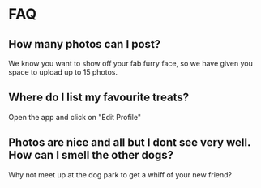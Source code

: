 # FAQ
## How many photos can I post?
We know you want to show off your fab furry face, so we have given you space to upload up to 15 photos.

## Where do I list my favourite treats?
Open the app and click on "Edit Profile"

## Photos are nice and all but I dont see very well. How can I smell the other dogs?
Why not meet up at the dog park to get a whiff of your new friend?

